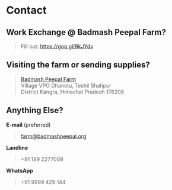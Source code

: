 <!--
Title: Contact us
Scripts:


 

-->

Contact
==========

Work Exchange @ Badmash Peepal Farm?
----------

> Fill out: https://goo.gl/9kJYdv

Visiting the farm or sending supplies?
----------

> [Badmash Peepal Farm]( ?p=directions )  
> Village VPO Dhanotu, Teshil Shahpur  
> District Kangra, Himachal Pradesh 176208

Anything Else? 
----------
**E-mail**  (preferred)

> farm@badmashpeepal.org

**Landline**  
	
> +91 189 2277009

**WhatsApp**  
	
> +91 9999 429 144



<!-- 

**Facebook**

> <div class="fb-page" data-href="https://www.facebook.com/badmashpeepal/" data-tabs="messages" data-width="400" data-height="400" data-small-header="true" data-adapt-container-width="true" data-hide-cover="true" data-show-facepile="true"><div class="fb-xfbml-parse-ignore"><blockquote cite="https://www.facebook.com/badmashpeepal/"><a href="https://www.facebook.com/badmashpeepal/">Badmash Peepal</a></blockquote></div></div>

- /javascripts/twitter.js
- 
**Twitter**

> <a class="twitter-timeline" data-dnt="true" href="https://twitter.com/BadmashPeepal" data-widget-id="687524108473520128">Tweets by @BadmashPeepal</a>


- //static.medium.com/embed.js

**Medium**

> <a class="m-profile" href="https://medium.com/@badmashpeepal">Badmash Peepal</a>
-->
